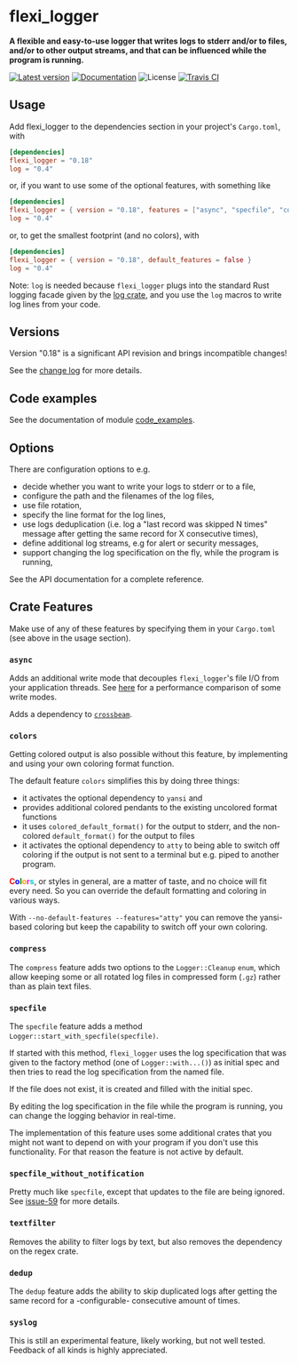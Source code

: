# flexi_logger

**A flexible and easy-to-use logger that writes logs to stderr and/or to files, and/or to
other output streams, and that can be influenced while the program is running.**

[![Latest version](https://img.shields.io/crates/v/flexi_logger.svg)](https://crates.io/crates/flexi_logger)
[![Documentation](https://docs.rs/flexi_logger/badge.svg)](https://docs.rs/flexi_logger)
![License](https://img.shields.io/crates/l/flexi_logger.svg)
[![Travis CI](https://travis-ci.org/emabee/flexi_logger.svg?branch=master)](https://travis-ci.org/emabee/flexi_logger)

## Usage

Add flexi_logger to the dependencies section in your project's `Cargo.toml`, with

```toml
[dependencies]
flexi_logger = "0.18"
log = "0.4"
```

or, if you want to use some of the optional features, with something like

```toml
[dependencies]
flexi_logger = { version = "0.18", features = ["async", "specfile", "compress"] }
log = "0.4"
```

or, to get the smallest footprint (and no colors), with

```toml
[dependencies]
flexi_logger = { version = "0.18", default_features = false }
log = "0.4"
```

Note: `log` is needed because `flexi_logger` plugs into the standard Rust logging facade given
by the [log crate](https://crates.io/crates/log),
and you use the ```log``` macros to write log lines from your code.

## Versions

Version "0.18" is a significant API revision and brings incompatible changes!

See the [change log](https://github.com/emabee/flexi_logger/blob/master/CHANGELOG.md) for more details.

## Code examples

See the documentation of module
[code_examples](https://docs.rs/flexi_logger/latest/flexi_logger/code_examples/index.html).

## Options

There are configuration options to e.g.

* decide whether you want to write your logs to stderr or to a file,
* configure the path and the filenames of the log files,
* use file rotation,
* specify the line format for the log lines,
* use logs deduplication (i.e. log a "last record was skipped N times"
  message after getting the same record for X consecutive times),
* define additional log streams, e.g for alert or security messages,
* support changing the log specification on the fly, while the program is running,

See the API documentation for a complete reference.

## Crate Features

Make use of any of these features by specifying them in your `Cargo.toml`
(see above in the usage section).

### **`async`**

Adds an additional write mode that decouples `flexi_logger`'s file I/O from your application threads. See [here](./docs/diagrams.pdf) for a performance comparison of some write modes.

Adds a dependency to [`crossbeam`](https://docs.rs/crossbeam/0.8.1/crossbeam/index.html).

### **`colors`**

Getting colored output is also possible without this feature,
by implementing and using your own coloring format function.

The default feature `colors` simplifies this by doing three things:

* it activates the optional dependency to `yansi` and
* provides additional colored pendants to the existing uncolored format functions
* it uses `colored_default_format()` for the output to stderr,
  and the non-colored `default_format()` for the output to files
* it activates the optional dependency to `atty` to being able to switch off
  coloring if the output is not sent to a terminal but e.g. piped to another program.

**<span style="color:red">C</span><span style="color:blue">o</span><span style="color:green">l</span><span style="color:orange">o</span><span style="color:magenta">r</span><span style="color:darkturquoise">s</span>**,
or styles in general, are a matter of taste, and no choice will fit every need. So you can override the default formatting and coloring in various ways.

With `--no-default-features --features="atty"` you can remove the yansi-based coloring but keep the capability to switch off your own coloring.

### **`compress`**

The `compress` feature adds two options to the `Logger::Cleanup` `enum`, which allow keeping some
or all rotated log files in compressed form (`.gz`) rather than as plain text files.

### **`specfile`**

The `specfile` feature adds a method `Logger::start_with_specfile(specfile)`.

If started with this method, `flexi_logger` uses the log specification
that was given to the factory method (one of `Logger::with...()`) as initial spec
and then tries to read the log specification from the named file.

If the file does not exist, it is created and filled with the initial spec.

By editing the log specification in the file while the program is running,
you can change the logging behavior in real-time.

The implementation of this feature uses some additional crates that you might
not want to depend on with your program if you don't use this functionality.
For that reason the feature is not active by default.

### **`specfile_without_notification`**

Pretty much like `specfile`, except that updates to the file are being ignored.
See [issue-59](https://github.com/emabee/flexi_logger/issues/59) for more details.

### **`textfilter`**

Removes the ability to filter logs by text, but also removes the dependency on the regex crate.

### **`dedup`**

The `dedup` feature adds the ability to skip duplicated logs after getting the
same record for a -configurable- consecutive amount of times.

### **`syslog`**

This is still an experimental feature, likely working, but not well tested.
Feedback of all kinds is highly appreciated.
